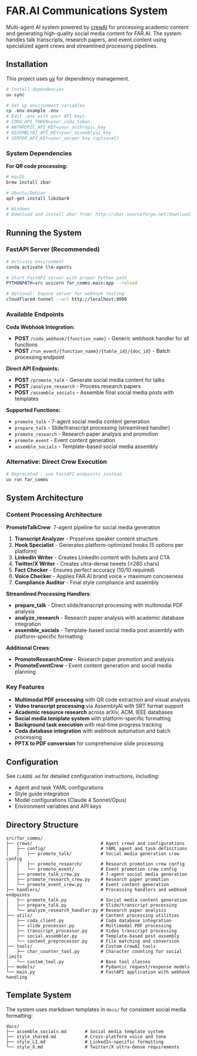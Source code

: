 # FAR.AI Communications System

Multi-agent AI system powered by [crewAI](https://crewai.com) for processing academic content and generating high-quality social media content for FAR.AI. The system handles talk transcripts, research papers, and event content using specialized agent crews and streamlined processing pipelines.

## Installation

This project uses [uv](https://docs.astral.sh/uv/) for dependency management.

```bash
# Install dependencies
uv sync

# Set up environment variables
cp .env.example .env
# Edit .env with your API keys:
# CODA_API_TOKEN=your_coda_token
# ANTHROPIC_API_KEY=your_anthropic_key
# ASSEMBLYAI_API_KEY=your_assemblyai_key
# SERPER_API_KEY=your_serper_key (optional)
```

### System Dependencies

**For QR code processing:**
```bash
# macOS
brew install zbar

# Ubuntu/Debian
apt-get install libzbar0

# Windows
# Download and install zbar from: http://zbar.sourceforge.net/download.html
```

## Running the System

### FastAPI Server (Recommended)
```bash
# Activate environment
conda activate llm-agents

# Start FastAPI server with proper Python path
PYTHONPATH=src uvicorn far_comms.main:app --reload

# Optional: Expose server for webhook testing
cloudflared tunnel --url http://localhost:8000
```

### Available Endpoints

**Coda Webhook Integration:**
- **POST** `/coda_webhook/{function_name}` - Generic webhook handler for all functions
- **POST** `/run_event/{function_name}/{table_id}/{doc_id}` - Batch processing endpoint

**Direct API Endpoints:**
- **POST** `/promote_talk` - Generate social media content for talks
- **POST** `/analyze_research` - Process research papers
- **POST** `/assemble_socials` - Assemble final social media posts with templates

**Supported Functions:**
- `promote_talk` - 7-agent social media content generation
- `prepare_talk` - Slide/transcript processing (streamlined handler)
- `promote_research` - Research paper analysis and promotion
- `promote_event` - Event content generation
- `assemble_socials` - Template-based social media assembly

### Alternative: Direct Crew Execution
```bash
# Deprecated - use FastAPI endpoints instead
uv run far_comms
```

## System Architecture

### Content Processing Architecture

**PromoteTalkCrew**: 7-agent pipeline for social media generation  
1. **Transcript Analyzer** - Preserves speaker content structure
2. **Hook Specialist** - Generates platform-optimized hooks (5 options per platform)
3. **LinkedIn Writer** - Creates LinkedIn content with bullets and CTA
4. **Twitter/X Writer** - Creates ultra-dense tweets (≤280 chars)
5. **Fact Checker** - Ensures perfect accuracy (10/10 required)
6. **Voice Checker** - Applies FAR.AI brand voice + maximum conciseness
7. **Compliance Auditor** - Final style compliance and assembly

**Streamlined Processing Handlers**:
- **prepare_talk** - Direct slide/transcript processing with multimodal PDF analysis
- **analyze_research** - Research paper analysis with academic database integration
- **assemble_socials** - Template-based social media post assembly with platform-specific formatting

**Additional Crews**:
- **PromoteResearchCrew** - Research paper promotion and analysis
- **PromoteEventCrew** - Event content generation and social media planning

### Key Features
- **Multimodal PDF processing** with QR code extraction and visual analysis
- **Video transcript processing** via AssemblyAI with SRT format support
- **Academic resource research** across arXiv, ACM, IEEE databases
- **Social media template system** with platform-specific formatting
- **Background task execution** with real-time progress tracking
- **Coda database integration** with webhook automation and batch processing
- **PPTX to PDF conversion** for comprehensive slide processing

## Configuration

See `CLAUDE.md` for detailed configuration instructions, including:
- Agent and task YAML configurations
- Style guide integration
- Model configurations (Claude 4 Sonnet/Opus)
- Environment variables and API keys

## Directory Structure
```
src/far_comms/
├── crews/                          # Agent crews and configurations
│   ├── config/                     # YAML agent and task definitions
│   │   ├── promote_talk/           # Social media generation crew config
│   │   ├── promote_research/       # Research promotion crew config  
│   │   └── promote_event/          # Event promotion crew config
│   ├── promote_talk_crew.py        # 7-agent social media generation
│   ├── promote_research_crew.py    # Research paper promotion
│   └── promote_event_crew.py       # Event content generation
├── handlers/                       # Processing handlers and webhook endpoints
│   ├── promote_talk.py             # Social media content generation
│   ├── prepare_talk.py             # Slide/transcript processing
│   └── analyze_research_handler.py # Research paper analysis
├── utils/                          # Content processing utilities
│   ├── coda_client.py              # Coda database integration
│   ├── slide_processor.py          # Multimodal PDF processing
│   ├── transcript_processor.py     # Video transcript processing
│   ├── social_assembler.py         # Template-based post assembly
│   └── content_preprocessor.py     # File matching and conversion
├── tools/                          # Custom CrewAI tools
│   ├── char_counter_tool.py        # Character counting for social limits
│   └── custom_tool.py              # Base tool classes
├── models/                         # Pydantic request/response models
└── main.py                         # FastAPI application with webhook handling
```

## Template System

The system uses markdown templates in `docs/` for consistent social media formatting:

```
docs/
├── assemble_socials.md       # Social media template system
├── style_shared.md           # Cross-platform voice and tone
├── style_LI.md               # LinkedIn-specific formatting
└── style_X.md                # Twitter/X ultra-dense requirements
```
